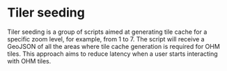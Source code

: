 # Tiler seeding

Tiler seeding is a group of scripts aimed at generating tile cache for a specific zoom level, for example, from 1 to 7. The script will receive a GeoJSON of all the areas where tile cache generation is required for OHM tiles. This approach aims to reduce latency when a user starts interacting with OHM tiles.
